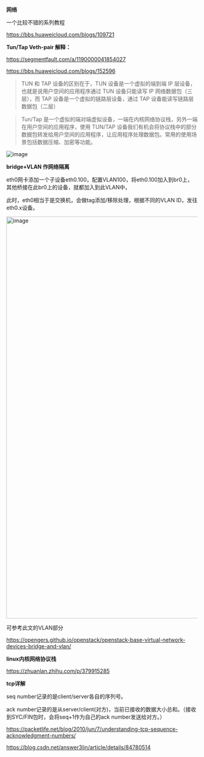 **网络**

一个比较不错的系列教程

https://bbs.huaweicloud.com/blogs/109721

**Tun/Tap Veth-pair 解释：**

https://segmentfault.com/a/1190000041854027

https://bbs.huaweicloud.com/blogs/152596

> TUN 和 TAP 设备的区别在于，TUN 设备是一个虚拟的端到端 IP 层设备，也就是说用户空间的应用程序通过 TUN 设备只能读写 IP 网络数据包（三层），而 TAP 设备是一个虚拟的链路层设备，通过 TAP 设备能读写链路层数据包（二层）

> Tun/Tap 是一个虚拟的端对端虚拟设备，一端在内核网络协议栈，另外一端在用户空间的应用程序，使用 TUN/TAP 设备我们有机会将协议栈中的部分数据包转发给用户空间的应用程序，让应用程序处理数据包。常用的使用场景包括数据压缩、加密等功能。

![image](https://user-images.githubusercontent.com/310284/182316321-bcf0cc01-d98f-47a0-ab0e-7ca014ffc5ce.png)


**bridge+VLAN 作网络隔离**

eth0网卡添加一个子设备eth0.100，配置VLAN100，将eth0.100加入到br0上，其他桥接在此br0上的设备，就都加入到此VLAN中，

此时，eth0相当于是交换机，会做tag添加/移除处理，根据不同的VLAN ID，发往eth0.x设备。

<img width="1058" alt="image" src="https://user-images.githubusercontent.com/310284/184836591-ea907d4c-289e-40b0-9e2b-f1227e7520e7.png">



可参考此文的VLAN部分

https://opengers.github.io/openstack/openstack-base-virtual-network-devices-bridge-and-vlan/


**linux内核网络协议栈**

https://zhuanlan.zhihu.com/p/379915285

**tcp详解**

seq number记录的是client/server各自的序列号。

ack number记录的是从server/client(对方)，当前已接收的数据大小总和。（接收到SYC/FIN包时，会将seq+1作为自己的ack number发送给对方。）



https://packetlife.net/blog/2010/jun/7/understanding-tcp-sequence-acknowledgment-numbers/

https://blog.csdn.net/answer3lin/article/details/84780514
